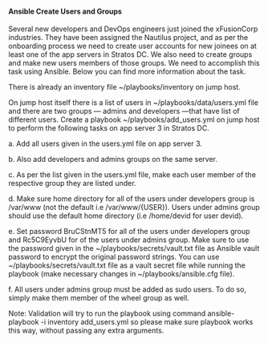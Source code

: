 #### Ansible Create Users and Groups

Several new developers and DevOps engineers just joined the xFusionCorp industries. They have been assigned the Nautilus project, and as per the onboarding process we need to create user accounts for new joinees on at least one of the app servers in Stratos DC. We also need to create groups and make new users members of those groups. We need to accomplish this task using Ansible. Below you can find more information about the task.

There is already an inventory file ~/playbooks/inventory on jump host.

On jump host itself there is a list of users in ~/playbooks/data/users.yml file and there are two groups — admins and developers —that have list of different users. Create a playbook ~/playbooks/add_users.yml on jump host to perform the following tasks on app server 3 in Stratos DC.

a. Add all users given in the users.yml file on app server 3.

b. Also add developers and admins groups on the same server.

c. As per the list given in the users.yml file, make each user member of the respective group they are listed under.

d. Make sure home directory for all of the users under developers group is /var/www (not the default i.e /var/www/{USER}). Users under admins group should use the default home directory (i.e /home/devid for user devid).

e. Set password BruCStnMT5 for all of the users under developers group and Rc5C9EyvbU for of the users under admins group. Make sure to use the password given in the ~/playbooks/secrets/vault.txt file as Ansible vault password to encrypt the original password strings. You can use ~/playbooks/secrets/vault.txt file as a vault secret file while running the playbook (make necessary changes in ~/playbooks/ansible.cfg file).

f. All users under admins group must be added as sudo users. To do so, simply make them member of the wheel group as well.

Note: Validation will try to run the playbook using command ansible-playbook -i inventory add_users.yml so please make sure playbook works this way, without passing any extra arguments.
